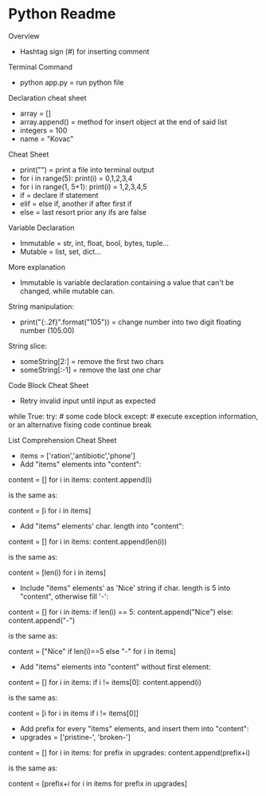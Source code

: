 # Python Readme

Overview
- Hashtag sign (#) for inserting comment

Terminal Command
- python app.py = run python file

Declaration cheat sheet
- array = []
- array.append(<obj>) = method for insert object at the end of said list
- integers = 100
- name = "Kovac"

Cheat Sheet
- print("<content>") = print a file into terminal output
- for i in range(5): print(i) = 0,1,2,3,4
- for i in range(1, 5+1): print(i) = 1,2,3,4,5
- if = declare if statement
- elif = else if, another if after first if
- else = last resort prior any ifs are false

Variable Declaration
- Immutable = str, int, float, bool, bytes, tuple...
- Mutable = list, set, dict...

More explanation
- Immutable is variable declaration containing a value that can't be changed, while mutable can.

String manipulation:
- print("{:.2f}".format("105")) = change number into two digit floating number (105.00)

String slice:
- someString[2:] = remove the first two chars
- someString[:-1] = remove the last one char

Code Block Cheat Sheet
- Retry invalid input until input as expected

while True:
    try:
        # some code block
    except:
        # execute exception information, or an alternative fixing code
        continue
    break

List Comprehension Cheat Sheet
- items = ['ration','antibiotic','phone']
- Add "items" elements into "content":

content = []
for i in items:
    content.append(i)

is the same as:

content = [i for i in items]

- Add "items" elements' char. length into "content":

content = []
for i in items:
    content.append(len(i))

is the same as:

content = [len(i) for i in items]

- Include "items" elements' as 'Nice' string if char. length is 5 into "content", otherwise fill '-':

content = []
for i in items:
    if len(i) == 5:
        content.append("Nice")
    else:
        content.append("-")

is the same as:

content = ["Nice" if len(i)==5 else "-" for i in items]

- Add "items" elements into "content" without first element:

content = []
for i in items:
    if i != items[0]:
        content.append(i)

is the same as:

content = [i for i in items if i != items[0]]

- Add prefix for every "items" elements, and insert them into "content":
- upgrades = ['pristine-', 'broken-']

content = []
for i in items:
    for prefix in upgrades:
        content.append(prefix+i)

is the same as:

content = [prefix+i for i in items for prefix in upgrades]